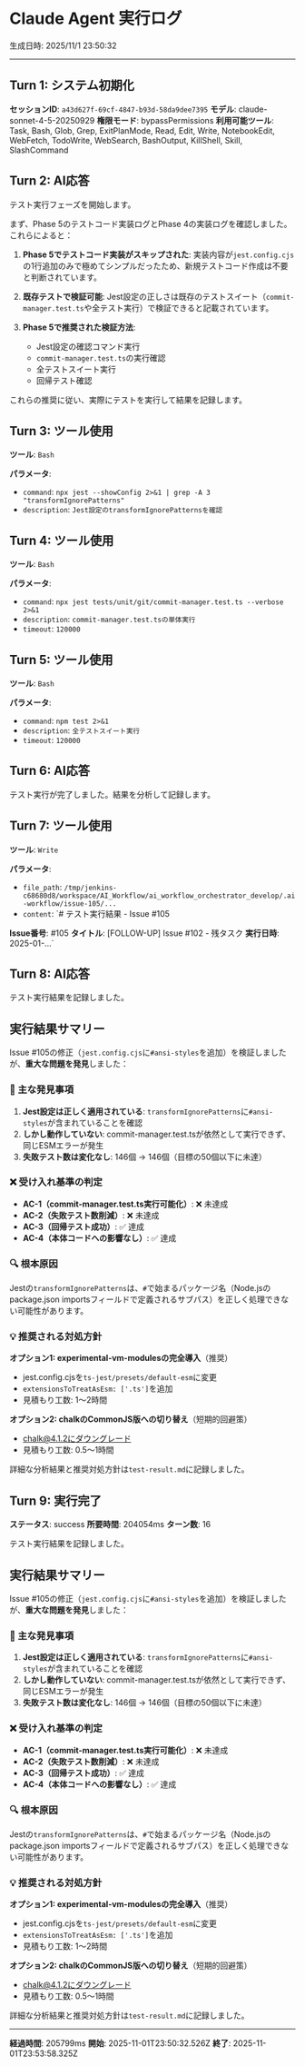 # Claude Agent 実行ログ

生成日時: 2025/11/1 23:50:32

---

## Turn 1: システム初期化

**セッションID**: `a43d627f-69cf-4847-b93d-58da9dee7395`
**モデル**: claude-sonnet-4-5-20250929
**権限モード**: bypassPermissions
**利用可能ツール**: Task, Bash, Glob, Grep, ExitPlanMode, Read, Edit, Write, NotebookEdit, WebFetch, TodoWrite, WebSearch, BashOutput, KillShell, Skill, SlashCommand

## Turn 2: AI応答

テスト実行フェーズを開始します。

まず、Phase 5のテストコード実装ログとPhase 4の実装ログを確認しました。これらによると：

1. **Phase 5でテストコード実装がスキップされた**: 実装内容が`jest.config.cjs`の1行追加のみで極めてシンプルだったため、新規テストコード作成は不要と判断されています。

2. **既存テストで検証可能**: Jest設定の正しさは既存のテストスイート（`commit-manager.test.ts`や全テスト実行）で検証できると記載されています。

3. **Phase 5で推奨された検証方法**:
   - Jest設定の確認コマンド実行
   - `commit-manager.test.ts`の実行確認
   - 全テストスイート実行
   - 回帰テスト確認

これらの推奨に従い、実際にテストを実行して結果を記録します。

## Turn 3: ツール使用

**ツール**: `Bash`

**パラメータ**:
- `command`: `npx jest --showConfig 2>&1 | grep -A 3 "transformIgnorePatterns"`
- `description`: `Jest設定のtransformIgnorePatternsを確認`

## Turn 4: ツール使用

**ツール**: `Bash`

**パラメータ**:
- `command`: `npx jest tests/unit/git/commit-manager.test.ts --verbose 2>&1`
- `description`: `commit-manager.test.tsの単体実行`
- `timeout`: `120000`

## Turn 5: ツール使用

**ツール**: `Bash`

**パラメータ**:
- `command`: `npm test 2>&1`
- `description`: `全テストスイート実行`
- `timeout`: `120000`

## Turn 6: AI応答

テスト実行が完了しました。結果を分析して記録します。

## Turn 7: ツール使用

**ツール**: `Write`

**パラメータ**:
- `file_path`: `/tmp/jenkins-c68680d8/workspace/AI_Workflow/ai_workflow_orchestrator_develop/.ai-workflow/issue-105/...`
- `content`: `# テスト実行結果 - Issue #105

**Issue番号**: #105
**タイトル**: [FOLLOW-UP] Issue #102 - 残タスク
**実行日時**: 2025-01-...`

## Turn 8: AI応答

テスト実行結果を記録しました。

## 実行結果サマリー

Issue #105の修正（`jest.config.cjs`に`#ansi-styles`を追加）を検証しましたが、**重大な問題を発見**しました：

### 🔴 主な発見事項

1. **Jest設定は正しく適用されている**: `transformIgnorePatterns`に`#ansi-styles`が含まれていることを確認
2. **しかし動作していない**: commit-manager.test.tsが依然として実行できず、同じESMエラーが発生
3. **失敗テスト数は変化なし**: 146個 → 146個（目標の50個以下に未達）

### ❌ 受け入れ基準の判定

- **AC-1（commit-manager.test.ts実行可能化）**: ❌ 未達成
- **AC-2（失敗テスト数削減）**: ❌ 未達成  
- **AC-3（回帰テスト成功）**: ✅ 達成
- **AC-4（本体コードへの影響なし）**: ✅ 達成

### 🔍 根本原因

Jestの`transformIgnorePatterns`は、`#`で始まるパッケージ名（Node.jsのpackage.json importsフィールドで定義されるサブパス）を正しく処理できない可能性があります。

### 💡 推奨される対処方針

**オプション1: experimental-vm-modulesの完全導入**（推奨）
- jest.config.cjsを`ts-jest/presets/default-esm`に変更
- `extensionsToTreatAsEsm: ['.ts']`を追加
- 見積もり工数: 1〜2時間

**オプション2: chalkのCommonJS版への切り替え**（短期的回避策）
- chalk@4.1.2にダウングレード
- 見積もり工数: 0.5〜1時間

詳細な分析結果と推奨対処方針は`test-result.md`に記録しました。

## Turn 9: 実行完了

**ステータス**: success
**所要時間**: 204054ms
**ターン数**: 16

テスト実行結果を記録しました。

## 実行結果サマリー

Issue #105の修正（`jest.config.cjs`に`#ansi-styles`を追加）を検証しましたが、**重大な問題を発見**しました：

### 🔴 主な発見事項

1. **Jest設定は正しく適用されている**: `transformIgnorePatterns`に`#ansi-styles`が含まれていることを確認
2. **しかし動作していない**: commit-manager.test.tsが依然として実行できず、同じESMエラーが発生
3. **失敗テスト数は変化なし**: 146個 → 146個（目標の50個以下に未達）

### ❌ 受け入れ基準の判定

- **AC-1（commit-manager.test.ts実行可能化）**: ❌ 未達成
- **AC-2（失敗テスト数削減）**: ❌ 未達成  
- **AC-3（回帰テスト成功）**: ✅ 達成
- **AC-4（本体コードへの影響なし）**: ✅ 達成

### 🔍 根本原因

Jestの`transformIgnorePatterns`は、`#`で始まるパッケージ名（Node.jsのpackage.json importsフィールドで定義されるサブパス）を正しく処理できない可能性があります。

### 💡 推奨される対処方針

**オプション1: experimental-vm-modulesの完全導入**（推奨）
- jest.config.cjsを`ts-jest/presets/default-esm`に変更
- `extensionsToTreatAsEsm: ['.ts']`を追加
- 見積もり工数: 1〜2時間

**オプション2: chalkのCommonJS版への切り替え**（短期的回避策）
- chalk@4.1.2にダウングレード
- 見積もり工数: 0.5〜1時間

詳細な分析結果と推奨対処方針は`test-result.md`に記録しました。


---

**経過時間**: 205799ms
**開始**: 2025-11-01T23:50:32.526Z
**終了**: 2025-11-01T23:53:58.325Z